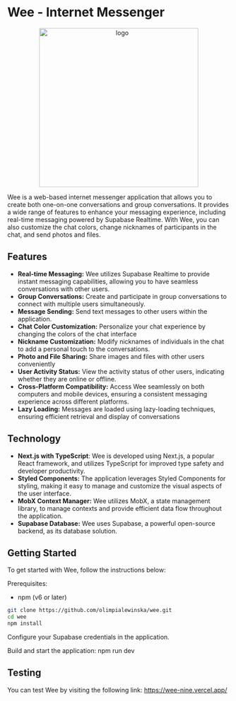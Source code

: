 # Wee - Internet Messenger
<p align="center">
<img width="360" alt="logo" src="https://github.com/olimpialewinska/wee/assets/100933608/28657154-3caf-4dfe-9fba-1e8eeeb51237">
<p>

Wee is a web-based internet messenger application that allows you to create both one-on-one conversations and group conversations. It provides a wide range of features to enhance your messaging experience, including real-time messaging powered by Supabase Realtime. With Wee, you can also customize the chat colors, change nicknames of participants in the chat, and send photos and files.

## Features
- **Real-time Messaging:** Wee utilizes Supabase Realtime to provide instant messaging capabilities, allowing you to have seamless conversations with other users.
- **Group Conversations:** Create and participate in group conversations to connect with multiple users simultaneously.
- **Message Sending:** Send text messages to other users within the application.
- **Chat Color Customization:** Personalize your chat experience by changing the colors of the chat interface
- **Nickname Customization:** Modify nicknames of individuals in the chat to add a personal touch to the conversations.
- **Photo and File Sharing:** Share images and files with other users conveniently
- **User Activity Status:** View the activity status of other users, indicating whether they are online or offline.
- **Cross-Platform Compatibility:** Access Wee seamlessly on both computers and mobile devices, ensuring a consistent messaging experience across different platforms.
- **Lazy Loading:** Messages are loaded using lazy-loading techniques, ensuring efficient retrieval and display of conversations

## Technology
- **Next.js with TypeScript**: Wee is developed using Next.js, a popular React framework, and utilizes TypeScript for improved type safety and developer productivity.
- **Styled Components:** The application leverages Styled Components for styling, making it easy to manage and customize the visual aspects of the user interface.
- **MobX Context Manager:** Wee utilizes MobX, a state management library, to manage contexts and provide efficient data flow throughout the application.
- **Supabase Database:** Wee uses Supabase, a powerful open-source backend, as its database solution.

## Getting Started
To get started with Wee, follow the instructions below:

Prerequisites:
- npm (v6 or later)

```bash
git clone https://github.com/olimpialewinska/wee.git
cd wee
npm install
```
Configure your Supabase credentials in the application.

Build and start the application: npm run dev

## Testing
You can test Wee by visiting the following link: https://wee-nine.vercel.app/


